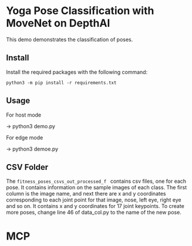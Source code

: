 # Yoga Pose Classification with MoveNet on DepthAI

This demo demonstrates the classification of poses.

## Install

Install the required packages with the following command:

```angular2html
python3 -m pip install -r requirements.txt
```

## Usage

For host mode

-> python3 demo.py

For edge mode

-> python3 demoe.py


## CSV Folder 

The ```fitness_poses_csvs_out_processed_f ``` contains csv files, one for each pose. It contains information on the sample images of each class. The first column is the image name, and next there are x and y coordinates corresponding to each joint point for that image, nose, left eye, right eye and so on. It contains x and y coordinates for 17 joint keypoints.
 To create more poses, change line 46 of data_col.py to the name of the new pose.

# MCP
